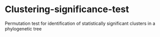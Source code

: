 # Clustering-significance-test
Permutation test for identification of statistically significant clusters in a phylogenetic tree

